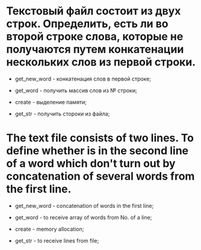 # Текстовый файл состоит из двух строк. Определить, есть ли во второй строке слова, которые не получаются путем конкатенации нескольких слов из первой строки.

- get_new_word -  конкатенация слов в первой строке;

- get_word -  получить массив слов из № строки;

- create - выделение памяти;

- get_str - получить стороки из файла;

# The text file consists of two lines. To define whether is in the second line of a word which don't turn out by concatenation of several words from the first line.

- get_new_word - concatenation of words in the first line;

- get_word - to receive array of words from No. of a line;

- create - memory allocation;

- get_str - to receive lines from file;  
